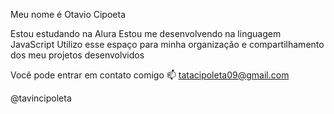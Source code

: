 Meu nome é Otavio Cipoeta

Estou estudando na Alura
Estou me desenvolvendo na linguagem JavaScript
Utilizo esse espaço para minha organização e compartilhamento dos meu projetos desenvolvidos


Você pode entrar em contato comigo 📫
tatacipoleta09@gmail.com

@tavincipoleta
